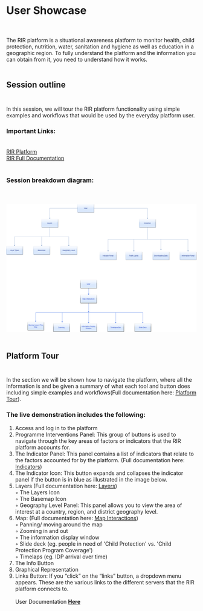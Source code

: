 # User Showcase <br> <br>
The RIR platform is a situational awareness platform to monitor health, child protection, nutrition, water, sanitation and hygiene as well as education in a geographic region. To fully understand the platform and the information you can obtain from it, you need to understand how it works. <br> <br>
## Session outline <br> <br>
In this session, we will tour the RIR platform functionality using simple examples and workflows that would be used by the everyday platform user.
### Important Links: <br> <br>
[RIR Platform](https://staging.rir.kartoza.com/ "RIR Platform") <br>
[RIR Full Documentation](https://kartoza.github.io/rir-dashboard/pages/introduction.html/ "RIR Full Documentation")  <br> <br>
### Session breakdown diagram: <br> <br>
<br>![Platform Tour ](../../img/user_diagram.drawio.png "Platform Tour")<br><br>
## Platform Tour <br> <br>
In the section we will be shown how to navigate the platform, where all the information is and be given a summary of what each tool and button does including simple examples and workflows(Full documentation here: [Platform Tour](https://kartoza.github.io/rir-dashboard/pages/using/platform_tour.html)). <br> 
### The live demonstration includes the following:<br>
1. Access and log in to the platform <br>
2. Programme Interventions Panel: This group of buttons is used to navigate through the key areas of factors or indicators that the RIR platform accounts for. <br>
3. The Indicator Panel: This panel contains a list of indicators that relate to the factors accounted for by the platform. (Full documentation here: [Indicators](https://kartoza.github.io/rir-dashboard/pages/using/indicators.html#indicators)) <br>
4. The Indicator Icon: This button expands and collapses the indicator panel if the button is in blue as illustrated in the image below. <br>
5. Layers (Full documentation here: [Layers](https://kartoza.github.io/rir-dashboard/pages/using/layers.html#layers)) <br>
◦            The Layers Icon  <br>
◦           The Basemap Icon <br>
◦           Geography Level Panel: This panel allows you to view the area of interest at a country, region, and district geography level. <br>
6. Map: (Full documentation here: [Map Interactions](https://kartoza.github.io/rir-dashboard/pages/using/map_interactions.html)) <br>
◦           Panning/ moving around the map <br>
◦           Zooming in and out <br>
◦           The information display window <br>
◦           Slide deck (eg. people in need of 'Child Protection' vs. 'Child Protection Program Coverage') <br>
◦           Timelaps (eg. IDP arrival over time) <br>
7. The Info Button <br>
8. Graphical Representation <br>
9. Links Button: If you “click” on the “links” button, a dropdown menu appears. These are the various links to the different servers that the RIR platform connects to. <br> <br>
 User Documentation [**Here**](https://kartoza.github.io/rir-dashboard/pages/using/index.html/ "**Here**") <br>
